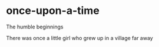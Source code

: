 # once-upon-a-time
The humble beginnings 

There was once a little girl who grew up in a village far away
